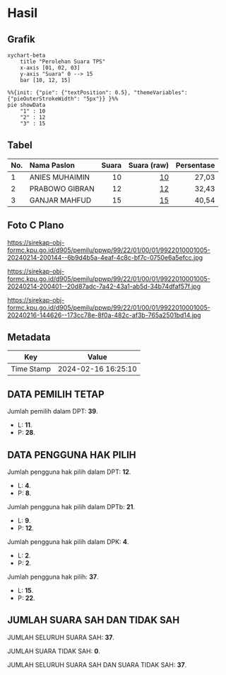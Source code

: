# Hasil

## Grafik

```mermaid
xychart-beta
    title "Perolehan Suara TPS"
    x-axis [01, 02, 03]
    y-axis "Suara" 0 --> 15
    bar [10, 12, 15]
```

```mermaid
%%{init: {"pie": {"textPosition": 0.5}, "themeVariables": {"pieOuterStrokeWidth": "5px"}} }%%
pie showData
    "1" : 10
    "2" : 12
    "3" : 15
```

## Tabel

| No. | Nama Paslon    | Suara | Suara (raw) | Persentase |
|:--- |:-------------- | -----:| -----------:| ----------:|
| 1   | ANIES MUHAIMIN | 10    | [10][p-1]   | 27,03      |
| 2   | PRABOWO GIBRAN | 12    | [12][p-2]   | 32,43      |
| 3   | GANJAR MAHFUD  | 15    | [15][p-3]   | 40,54      |


[p-1]: https://github.com/gigit-pemilu/pemilu-2024-99-luar-negeri/blob/main/pilpres/hitung-suara/sub/99-luar-negeri/sub/22-brussels-belgia/sub/01-brussels-belgia/sub/0001-brussels-belgia/sub/005-ksk-001/sub/paslon-1.txt
[p-2]: https://github.com/gigit-pemilu/pemilu-2024-99-luar-negeri/blob/main/pilpres/hitung-suara/sub/99-luar-negeri/sub/22-brussels-belgia/sub/01-brussels-belgia/sub/0001-brussels-belgia/sub/005-ksk-001/sub/paslon-2.txt
[p-3]: https://github.com/gigit-pemilu/pemilu-2024-99-luar-negeri/blob/main/pilpres/hitung-suara/sub/99-luar-negeri/sub/22-brussels-belgia/sub/01-brussels-belgia/sub/0001-brussels-belgia/sub/005-ksk-001/sub/paslon-3.txt

## Foto C Plano

https://sirekap-obj-formc.kpu.go.id/d905/pemilu/ppwp/99/22/01/00/01/9922010001005-20240214-200144--6b9d4b5a-4eaf-4c8c-bf7c-0750e6a5efcc.jpg

https://sirekap-obj-formc.kpu.go.id/d905/pemilu/ppwp/99/22/01/00/01/9922010001005-20240214-200401--20d87adc-7a42-43a1-ab5d-34b74dfaf57f.jpg

https://sirekap-obj-formc.kpu.go.id/d905/pemilu/ppwp/99/22/01/00/01/9922010001005-20240216-144626--173cc78e-8f0a-482c-af3b-765a2501bd14.jpg


## Metadata

| Key        | Value               |
| ---------- | ------------------- |
| Time Stamp | 2024-02-16 16:25:10 |


## DATA PEMILIH TETAP

Jumlah pemilih dalam DPT: **39**.
 * L: **11**.
 * P: **28**.

## DATA PENGGUNA HAK PILIH

Jumlah pengguna hak pilih dalam DPT: **12**.
 * L: **4**.
 * P: **8**.

Jumlah pengguna hak pilih dalam DPTb: **21**.
 * L: **9**.
 * P: **12**.

Jumlah pengguna hak pilih dalam DPK: **4**.
 * L: **2**.
 * P: **2**.

Jumlah pengguna hak pilih: **37**.
 * L: **15**.
 * P: **22**.

## JUMLAH SUARA SAH DAN TIDAK SAH

JUMLAH SELURUH SUARA SAH: **37**.

JUMLAH SUARA TIDAK SAH: **0**.

JUMLAH SELURUH SUARA SAH DAN SUARA TIDAK SAH: **37**.


